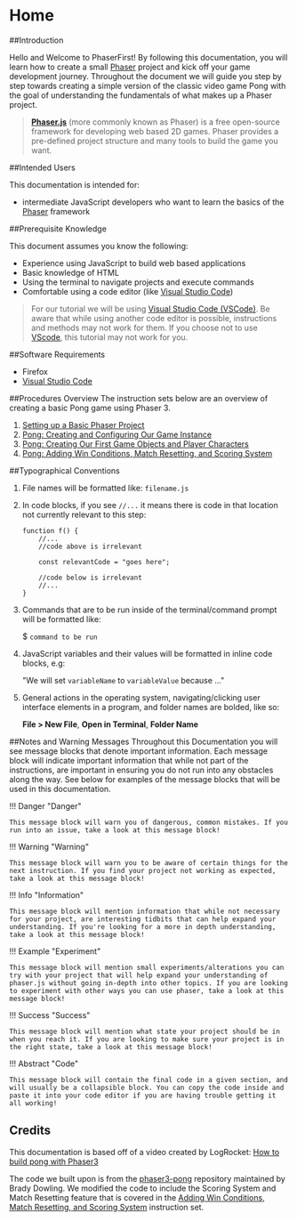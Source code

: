 # Home

##Introduction

Hello and Welcome to PhaserFirst! By following this documentation, you will learn how to create a small [Phaser][1] project and kick off your game development journey. Throughout the document we will guide you step by step towards creating a simple version of the classic video game Pong with the goal of understanding the fundamentals of what makes up a Phaser project.
> **[Phaser.js][1]** (more commonly known as Phaser) is a free open-source framework for developing web based 2D games. Phaser provides a pre-defined project structure and many tools to build the game you want.

##Intended Users

This documentation is intended for:

- intermediate JavaScript developers who want to learn the basics of the [Phaser][1] framework

##Prerequisite Knowledge

This document assumes you know the following:

- Experience using JavaScript to build web based applications
- Basic knowledge of HTML
- Using the terminal to navigate projects and execute commands
- Comfortable using a code editor (like [Visual Studio Code][2])

> For our tutorial we will be using [Visual Studio Code (VSCode)][2]. Be aware that while using another code editor is possible, instructions and methods may not work for them. If you choose not to use [VScode][2], this tutorial may not work for you.

##Software Requirements

- Firefox
- [Visual Studio Code][2]

##Procedures Overview
The instruction sets below are an overview of creating a basic Pong game using Phaser 3.

1. [Setting up a Basic Phaser Project](01-setting-up.md)
2. [Pong: Creating and Configuring Our Game Instance ](02-configuring-creating-game-instance.md)
3. [Pong: Creating Our First Game Objects and Player Characters](03-creating-game-objects.md)
4. [Pong: Adding Win Conditions, Match Resetting, and Scoring System](04-final-features.md)

##Typographical Conventions

1. File names will be formatted like: `filename.js`
2. In code blocks, if you see `//...` it means there is code in that location not currently relevant to this step:

    ```JS
    function f() {
        //...
        //code above is irrelevant

        const relevantCode = "goes here";
        
        //code below is irrelevant
        //...
    }
    ```

3. Commands that are to be run inside of the terminal/command prompt will be formatted like: 

    $ `command to be run`

4. JavaScript variables and their values will be formatted in inline code blocks, e.g: 

    "We will set `variableName` to `variableValue` because ..."
    
5. General actions in the operating system, navigating/clicking user interface elements in a program, and folder names are bolded, like so:

    **File > New File**, **Open in Terminal**, **Folder Name**

    


##Notes and Warning Messages
Throughout this Documentation you will see message blocks that denote important information. Each message block will indicate important information that while not part of the instructions, are important in ensuring you do not run into any obstacles along the way. See below for examples of the message blocks that will be used in this documentation.

!!! Danger "Danger"

    This message block will warn you of dangerous, common mistakes. If you run into an issue, take a look at this message block! 

!!! Warning "Warning"

    This message block will warn you to be aware of certain things for the next instruction. If you find your project not working as expected, take a look at this message block!

!!! Info "Information"

    This message block will mention information that while not necessary for your project, are interesting tidbits that can help expand your understanding. If you're looking for a more in depth understanding, take a look at this message block!

!!! Example "Experiment"

    This message block will mention small experiments/alterations you can try with your project that will help expand your understanding of phaser.js without going in-depth into other topics. If you are looking to experiment with other ways you can use phaser, take a look at this message block!

!!! Success "Success"

    This message block will mention what state your project should be in when you reach it. If you are looking to make sure your project is in the right state, take a look at this message block!
    
!!! Abstract "Code"

    This message block will contain the final code in a given section, and will usually be a collapsible block. You can copy the code inside and paste it into your code editor if you are having trouble getting it all working!
    
## Credits
This documentation is based off of a video created by LogRocket: [How to build pong with Phaser3](https://www.youtube.com/watch?v=itXXERREvx8)

The code we built upon is from the [phaser3-pong](https://github.com/bradydowling/phaser3-pong) repository maintained by Brady Dowling. We modified the code to include the Scoring System and Match Resetting feature that is covered in the [Adding Win Conditions, Match Resetting, and Scoring System](04-final-features.md) instruction set.

[1]: https://phaser.io/
[2]: https://code.visualstudio.com/